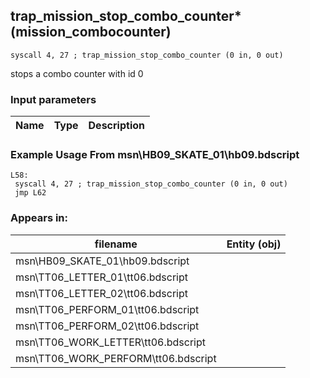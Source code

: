## trap_mission_stop_combo_counter* (mission_combocounter)

`syscall 4, 27 ; trap_mission_stop_combo_counter (0 in, 0 out)`

stops a combo counter with id 0

### Input parameters
| Name | Type | Description
|------|------|------------


### Example Usage From msn\HB09_SKATE_01\hb09.bdscript
```plaintext
L58:
 syscall 4, 27 ; trap_mission_stop_combo_counter (0 in, 0 out)
 jmp L62
```


### Appears in:
| filename | Entity (obj)
|----------|-------------
| msn\HB09_SKATE_01\hb09.bdscript       |           
| msn\TT06_LETTER_01\tt06.bdscript       |           
| msn\TT06_LETTER_02\tt06.bdscript       |           
| msn\TT06_PERFORM_01\tt06.bdscript       |           
| msn\TT06_PERFORM_02\tt06.bdscript       |           
| msn\TT06_WORK_LETTER\tt06.bdscript       |           
| msn\TT06_WORK_PERFORM\tt06.bdscript       |           



